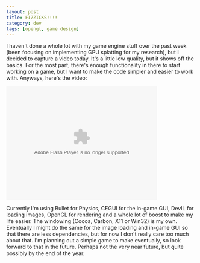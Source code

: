 ```yaml
---           
layout: post
title: FIZZICKS!!!!
category: dev
tags: [opengl, game design]
---
```


I haven't done a whole lot with my game engine stuff over the past week (been
focusing on implementing GPU splatting for my research), but I decided to
capture a video today. It's a little low quality, but it shows off the basics.
For the most part, there's enough functionality in there to start working on a
game, but I want to make the code simpler and easier to work with. Anyways,
here's the video:

<object width="400" height="300">
	<param name="allowfullscreen" value="true"/>
	<param name="allowscriptaccess" value="always"/>
	<param name="movie" value="http://www.facebook.com/v/353403840294"/>
	<embed src="http://www.facebook.com/v/353403840294" type="application/x-shockwave-flash" allowscriptaccess="always" allowfullscreen="true" width="400" height="300" title="Flash"/>
</object>

<!-- more -->

Currently I'm using Bullet for Physics, CEGUI for the in-game GUI, DevIL for
loading images, OpenGL for rendering and a whole lot of boost to make my life
easier. The windowing (Cocoa, Carbon, X11 or Win32) is my own. Eventually I
might do the same for the image loading and in-game GUI so that there are less
dependencies, but for now I don't really care too much about that. I'm planning
out a simple game to make eventually, so look forward to that in the future.
Perhaps not the very near future, but quite possibly by the end of the year.
